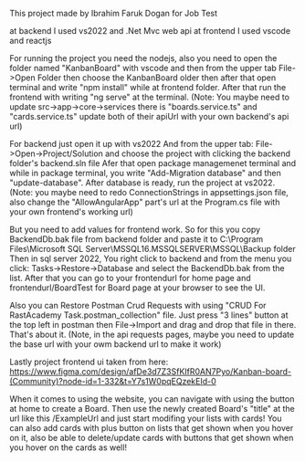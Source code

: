 This project made by Ibrahim Faruk Dogan for Job Test

at backend I used vs2022 and .Net Mvc web api at frontend I used vscode and reactjs

For running the project you need the nodejs, also you need to open the folder named "KanbanBoard" with vscode and then from the upper tab File->Open Folder then choose the KanbanBoard older then after that open terminal and write "npm install" while at frontend folder. After that run the frontend with writing "ng serve" at the terminal. (Note: You maybe need to update src->app->core->services there is "boards.service.ts" and "cards.service.ts" update both of their apiUrl with your own backend's api url)

For backend just open it up with vs2022 And from the upper tab: File->Open->Project/Solution and choose the project with clicking the backend folder's backend.sln file Afer that open package managemenet terminal and while in package terminal, you write "Add-Migration database" and then "update-database". After database is ready, run the project at vs2022. (Note: you maybe need to redo ConnectionStrings in appsettings.json file, also change the "AllowAngularApp" part's url at the Program.cs file with your own frontend's working url)

But you need to add values for frontend work. So for this you copy BackendDb.bak file from backend folder and paste it to C:\Program Files\Microsoft SQL Server\MSSQL16.MSSQLSERVER\MSSQL\Backup folder Then in sql server 2022, You right click to backend and from the menu you click: Tasks->Restore->Database and select the BackendDb.bak from the list. After that you can go to your frontendurl for home page and frontendurl/BoardTest for Board page at your browser to see the UI.

Also you can Restore Postman Crud Requests with using "CRUD For RastAcademy Task.postman_collection" file. Just press "3 lines" button at the top left in postman then File->Import and drag and drop that file in there. That's about it. (Note, in the api requests pages, maybe you need to update the base url with your owm backend url to make it work)

Lastly project frontend ui taken from here: https://www.figma.com/design/afDe3d7Z3SfKIfR0AN7Pyo/Kanban-board-(Community)?node-id=1-332&t=Y7s1W0pqEQzekEId-0

When it comes to using the website, you can navigate with using the button at home to create a Board. Then use the newly created Board's "title" at the url like this /ExampleUrl and just start modifing your lists with cards! You can also add cards with plus button on lists that get shown when you hover on it, also be able to delete/update cards with buttons that get shown when you hover on the cards as well!

